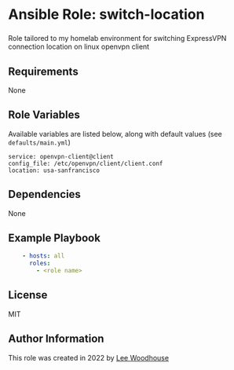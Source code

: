 # Ansible Role: switch-location

### <sub-heading>

Role tailored to my homelab environment for switching ExpressVPN connection location on linux openvpn client

## Requirements

None

## Role Variables

Available variables are listed below, along with default values (see ```defaults/main.yml```)
```shell
service: openvpn-client@client
config_file: /etc/openvpn/client/client.conf
location: usa-sanfrancisco
```
## Dependencies

None

## Example Playbook
```yaml
    - hosts: all
      roles:
        - <role name>
```

## License

MIT

## Author Information

This role was created in 2022 by [Lee Woodhouse](https://www.leewoodhouse.com/)

